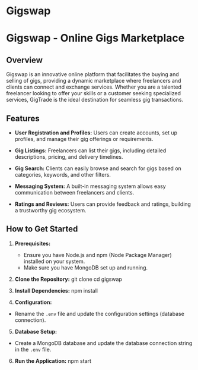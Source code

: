 # Gigswap
# Gigswap - Online Gigs Marketplace

## Overview

Gigswap is an innovative online platform that facilitates the buying and selling of gigs, providing a dynamic marketplace where freelancers and clients can connect and exchange services. Whether you are a talented freelancer looking to offer your skills or a customer seeking specialized services, GigTrade is the ideal destination for seamless gig transactions.

## Features

- **User Registration and Profiles:** Users can create accounts, set up profiles, and manage their gig offerings or requirements.

- **Gig Listings:** Freelancers can list their gigs, including detailed descriptions, pricing, and delivery timelines.

- **Gig Search:** Clients can easily browse and search for gigs based on categories, keywords, and other filters.

- **Messaging System:** A built-in messaging system allows easy communication between freelancers and clients.

- **Ratings and Reviews:** Users can provide feedback and ratings, building a trustworthy gig ecosystem.

## How to Get Started

1. **Prerequisites:**
   - Ensure you have Node.js and npm (Node Package Manager) installed on your system.
   - Make sure you have MongoDB set up and running.

2. **Clone the Repository:**
git clone 
cd gigswap

3. **Install Dependencies:**
npm install


4. **Configuration:**
- Rename the `.env` file and update the configuration settings (database connection).

5. **Database Setup:**
- Create a MongoDB database and update the database connection string in the `.env` file.

6. **Run the Application:**
   npm start
